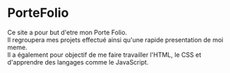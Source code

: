 # PorteFolio

Ce site a pour but d'etre mon Porte Folio.  
Il regroupera mes projets effectué ainsi qu'une rapide presentation de moi meme.  
Il a également pour objectif de me faire travailler l'HTML, le CSS et d'apprendre des langages comme le JavaScript.

